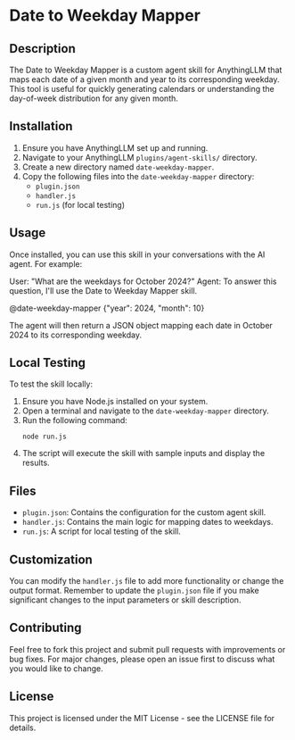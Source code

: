 # Date to Weekday Mapper

## Description
The Date to Weekday Mapper is a custom agent skill for AnythingLLM that maps each date of a given month and year to its corresponding weekday. This tool is useful for quickly generating calendars or understanding the day-of-week distribution for any given month.

## Installation
1. Ensure you have AnythingLLM set up and running.
2. Navigate to your AnythingLLM `plugins/agent-skills/` directory.
3. Create a new directory named `date-weekday-mapper`.
4. Copy the following files into the `date-weekday-mapper` directory:
   - `plugin.json`
   - `handler.js`
   - `run.js` (for local testing)

## Usage
Once installed, you can use this skill in your conversations with the AI agent. For example:

User: "What are the weekdays for October 2024?"
Agent: To answer this question, I'll use the Date to Weekday Mapper skill.

@date-weekday-mapper {"year": 2024, "month": 10}

The agent will then return a JSON object mapping each date in October 2024 to its corresponding weekday.

## Local Testing
To test the skill locally:

1. Ensure you have Node.js installed on your system.
2. Open a terminal and navigate to the `date-weekday-mapper` directory.
3. Run the following command:
   ```
   node run.js
   ```
4. The script will execute the skill with sample inputs and display the results.

## Files
- `plugin.json`: Contains the configuration for the custom agent skill.
- `handler.js`: Contains the main logic for mapping dates to weekdays.
- `run.js`: A script for local testing of the skill.

## Customization
You can modify the `handler.js` file to add more functionality or change the output format. Remember to update the `plugin.json` file if you make significant changes to the input parameters or skill description.

## Contributing
Feel free to fork this project and submit pull requests with improvements or bug fixes. For major changes, please open an issue first to discuss what you would like to change.

## License
This project is licensed under the MIT License - see the LICENSE file for details.